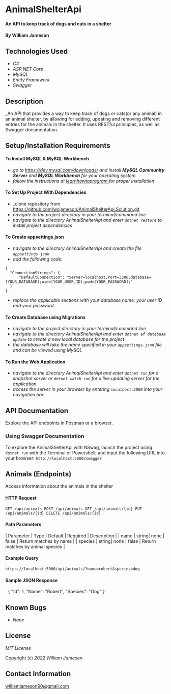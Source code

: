 # AnimalShelterApi

#### An API to keep track of dogs and cats in a shelter

#### By William Jameson

## Technologies Used

* _C#_
* _ASP.NET Core_
* _MySQL_
* _Entity Framework_
* _Swagger_

## Description

_An API that provides a way to keep track of dogs or cats(or any animal) in an animal shelter, by allowing for adding, updating and removing different entries for the animals in the shelter.  It uses RESTful principles, as well as Swagger documentation.

## Setup/Installation Requirements

#### To Install MySQL & MySQL Workbench

* _go to https://dev.mysql.com/downloads/ and install **MySQL Community Server** and **MySQL Workbench** for your operating system_
* _follow the instructions at [learnhowtoprogram](https://www.learnhowtoprogram.com/c-and-net/getting-started-with-c/installing-and-configuring-mysql) for proper installation_

#### To Set Up Project With Dependencies

* _clone repository from https://github.com/wcjameson/AnimalShelterApi.Solution.git
* _navigate to the project directory in your terminal/command line_
* _navigate to the directory AnimalShelterApi and enter ```dotnet restore``` to install project dependencies_

#### To Create appsettings.json

* _navigate to the directory AnimalShelterApi and create the file ```appsettings.json```_
* _add the following code:_
```
{
  "ConnectionStrings": {
      "DefaultConnection": "Server=localhost;Port=3306;database=[YOUR_DATABASE];uid=[YOUR_USER_ID];pwd=[YOUR_PASSWORD];"
  }
}
```
* _replace the applicable sections with your database name, your user ID, and your password_

#### To Create Database using Migrations

* _navigate to the project directory in your terminal/command line_
* _navigate to the directory AnimalShelterApi and enter ```dotnet ef database update``` to create a new local database for the project_
* _the database will take the name specified in your ```appsettings.json``` file and can be viewed using MySQL_

#### To Run the Web Application

* _navigate to the directory AnimalShelterApi and enter ```dotnet run``` for a snapshot server or ```dotnet watch run``` for a live updating server for the application_
* _access the server in your browser by entering ```localhost:5000``` into your navigation bar_

## API Documentation
Explore the API endpoints in Postman or a browser.

### Using Swagger Documentation
To explore the AnimalShelterApi with NSwag, launch the project using ```dotnet run``` with the Terminal or Powershell, and input the following URL into your browser: ```http://localhost:5000/swagger```


## Animals (Endpoints)

Access information about the animals in the shelter

#### HTTP Request
`
GET /api/animals
POST /api/animals
GET /api/animals/{id}
PUT /api/animals/{id}
DELETE /api/animals/{id}
`
#### Path Parameters

| Parameter | Type | Default | Required | Description |
| name      | string| none   | false    | Return matches by name |
| species   | string| none   | false    | Return matches by animal species |

#### Example Query
`https://localhost:5000/api/animals/?name=robert&species=dog`

#### Sample JSON Response
`
{
  "Id": 1,
  "Name": "Robert",
  "Species": "Dog"
}
## Known Bugs

* _None_

## License

_MIT License_

Copyright (c) _2022_ _William Jameson_ 

## Contact Information
williamjameson90@gmail.com